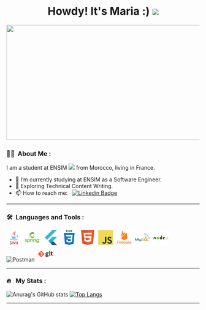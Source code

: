 <h1 align="center">Howdy! It's Maria :) <img src="https://media.giphy.com/media/hvRJCLFzcasrR4ia7z/giphy.gif" width="40"></h1>

<p align="center"><img src="https://media.giphy.com/media/dWesBcTLavkZuG35MI/giphy.gif" width="600" height="300"  /></p>

### :woman_technologist: &nbsp;About Me :

I am a student at ENSIM <img src="https://media.giphy.com/media/WUlplcMpOCEmTGBtBW/giphy.gif" width="30"> from Morocco, living in France.

- 🔭 I’m currently studying at ENSIM as a Software Engineer.
- 🌱 Exploring Technical Content Writing.
- 📫 How to reach me: &nbsp; [![Linkedin Badge](https://img.shields.io/badge/-Maria-blue?style=flat&logo=Linkedin&logoColor=white)](https://www.linkedin.com/in/maria-fariss-3678b3202/)

---

### 🛠 &nbsp;Languages and Tools :

<p>
<img src="https://github.com/devicons/devicon/blob/master/icons/java/java-original-wordmark.svg" title="Java" alt="Java" width="40" height="40"/>&nbsp;
<!-- <img src="https://github.com/devicons/devicon/blob/master/icons/angular/angular-original.svg" title="angular" alt="Angular" width="40" height="40"/>&nbsp; -->
<img src="https://github.com/devicons/devicon/blob/master/icons/spring/spring-original-wordmark.svg" title="Spring" alt="Spring" width="40" height="40"/>&nbsp;
<img src="https://github.com/devicons/devicon/blob/master/icons/flutter/flutter-original.svg" title="Flutter" alt="Flutter" width="40" height="40"/>&nbsp;
<img src="https://github.com/devicons/devicon/blob/master/icons/css3/css3-plain-wordmark.svg"  title="CSS3" alt="CSS" width="40" height="40"/>&nbsp;
<img src="https://github.com/devicons/devicon/blob/master/icons/html5/html5-original.svg" title="HTML5" alt="HTML" width="40" height="40"/>&nbsp;
<img src="https://github.com/devicons/devicon/blob/master/icons/javascript/javascript-original.svg" title="JavaScript" alt="JavaScript" width="40" height="40"/>&nbsp;
<img src="https://github.com/devicons/devicon/blob/master/icons/firebase/firebase-plain-wordmark.svg" title="Firebase" alt="Firebase" width="40" height="40"/>&nbsp;
<img src="https://github.com/devicons/devicon/blob/master/icons/mysql/mysql-original-wordmark.svg" title="MySQL"  alt="MySQL" width="40" height="40"/>&nbsp;
<img src="https://github.com/devicons/devicon/blob/master/icons/nodejs/nodejs-original-wordmark.svg" title="NodeJS" alt="NodeJS" width="40" height="40"/>&nbsp;
<img src="https://www.vectorlogo.zone/logos/getpostman/getpostman-icon.svg" title="Postman"  alt="Postman" width="40" height="40"/>&nbsp;
<img src="https://github.com/devicons/devicon/blob/master/icons/git/git-original-wordmark.svg" title="Git" **alt="Git" width="40" height="40"/>&nbsp;
</p>

---

### 🔥 &nbsp; My Stats :
<!-- [![GitHub Streak](http://github-readme-streak-stats.herokuapp.com?user=mariafariss&theme=dark&background=000000)](https://git.io/streak-stats) -->

![Anurag's GitHub stats](https://github-readme-stats.vercel.app/api?username=mariafariss&theme=jolly&show_icons=true)
[![Top Langs](https://github-readme-stats.vercel.app/api/top-langs/?username=mariafariss&layout=compact&theme=Gradient)](https://github.com/anuraghazra/github-readme-stats)

---






